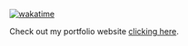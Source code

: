 [![wakatime](https://wakatime.com/badge/user/62406d74-62af-473b-beac-7c728aadb90d.svg)](https://wakatime.com/@62406d74-62af-473b-beac-7c728aadb90d)

Check out my portfolio website [clicking here](https://wetrustinprize.com).
